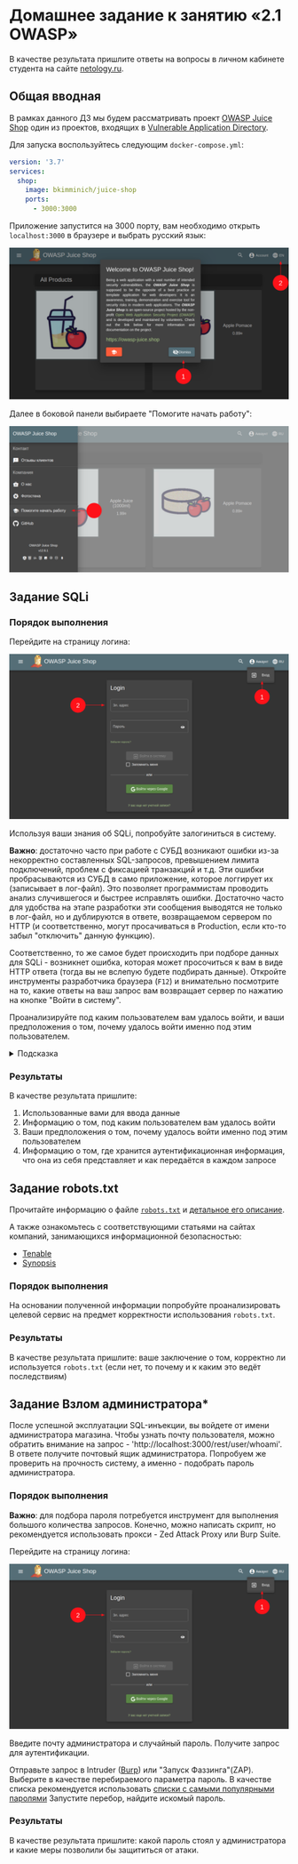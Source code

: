 # Домашнее задание к занятию «2.1 OWASP»

В качестве результата пришлите ответы на вопросы в личном кабинете студента на сайте [netology.ru](https://netology.ru).

## Общая вводная

В рамках данного ДЗ мы будем рассматривать проект [OWASP Juice Shop](https://owasp.org/www-project-juice-shop/) один из проектов, входящих в [Vulnerable Application Directory](https://owasp.org/www-project-vulnerable-web-applications-directory/).

Для запуска воспользуйтесь следующим `docker-compose.yml`:

```yaml
version: '3.7'
services:
  shop:
    image: bkimminich/juice-shop
    ports:
      - 3000:3000
```

Приложение запустится на 3000 порту, вам необходимо открыть `localhost:3000` в браузере и выбрать русский язык:

![](pic/startup.png)

Далее в боковой панели выбираете "Помогите начать работу":

![](pic/guide.png)

## Задание SQLi

### Порядок выполнения

Перейдите на страницу логина:

![](pic/login.png)

Используя ваши знания об SQLi, попробуйте залогиниться в систему.

**Важно**: достаточно часто при работе с СУБД возникают ошибки из-за некорректно составленных SQL-запросов, превышением лимита подключений, проблем с фиксацией транзакций и т.д. Эти ошибки пробрасываются из СУБД в само приложение, которое логгирует их (записывает в лог-файл). Это позволяет программистам проводить анализ случившегося и быстрее исправлять ошибки. Достаточно часто для удобства на этапе разработки эти сообщения выводятся не только в лог-файл, но и дублируются в ответе, возвращаемом сервером по HTTP (и соответственно, могут просачиваться в Production, если кто-то забыл "отключить" данную функцию).

Соответственно, то же самое будет происходить при подборе данных для SQLi - возникнет ошибка, которая может просочиться к вам в виде HTTP ответа (тогда вы не вслепую будете подбирать данные). Откройте инструменты разработчика браузера (`F12`) и внимательно посмотрите на то, какие ответы на ваш запрос вам возвращает сервер по нажатию на кнопке "Войти в систему".

Проанализируйте под каким пользователем вам удалось войти, и ваши предположения о том, почему удалось войти именно под этим пользователем.

<details>
<summary>Подсказка</summary>

Для этого достаточно:
1. Посмотреть на хранилища (Cookie, LocalStorage, SessionStorage) на предмет хранения аутентификационной информации
1. Посмотреть на данные передаваемые в запросах (Headers)
1. Посмотреть на данные, возвращаемые в ответах после аутентификации
</details>

### Результаты

В качестве результата пришлите:
1. Использованные вами для ввода данные
1. Информацию о том, под каким пользователем вам удалось войти
1. Ваши предположения о том, почему удалось войти именно под этим пользователем
1. Информацию о том, где хранится аутентификационная информация, что она из себя представляет и как передаётся в каждом запросе

## Задание robots.txt

Прочитайте информацию о файле [`robots.txt`](https://developers.google.com/search/docs/advanced/robots/intro?hl=ru) и [детальное его описание](https://developers.google.com/search/docs/advanced/robots/robots_txt?hl=ru).

А также ознакомьтесь с соответствующими статьями на сайтах компаний, занимающихся информационной безопасностью:
* [Tenable](https://www.tenable.com/plugins/nessus/10302)
* [Synopsis](https://www.synopsys.com/blogs/software-security/robots-txt/)

### Порядок выполнения

На основании полученной информации попробуйте проанализировать целевой сервис на предмет корректности использования `robots.txt`.

### Результаты

В качестве результата пришлите: ваше заключение о том, корректно ли используется `robots.txt` (если нет, то почему и к каким это ведёт последствиям)

## Задание Взлом администратора*

После успешной эксплуатации SQL-инъекции, вы войдете от имени администратора магазина. Чтобы узнать почту пользователя, можно обратить внимание на запрос - 'http://localhost:3000/rest/user/whoami'. В ответе получите почтовый ящик администратора. Попробуем же проверить на прочность систему, а именно - подобрать пароль администратора.

### Порядок выполнения

**Важно**: для подбора пароля потребуется инструмент для выполнения большого количества запросов. Конечно, можно написать скрипт, но рекомендуется использовать прокси - Zed Attack Proxy или Burp Suite. 

Перейдите на страницу логина:

![](pic/login.png)

Введите почту администратора и случайный пароль. Получите запрос для аутентификации.

Отправьте запрос в Intruder ([Burp](https://portswigger.net/burp/documentation/desktop/tools/intruder)) или "Запуск Фаззинга"(ZAP). Выберите в качестве перебираемого параметра пароль. В качестве списка рекомендуется использовать [списки с самыми популярными паролями](https://github.com/danielmiessler/SecLists/blob/master/Passwords/Common-Credentials/100k-most-used-passwords-NCSC.txt)
Запустите перебор, найдите искомый пароль.

### Результаты

В качестве результата пришлите: какой пароль стоял у администратора и какие меры позволили бы защититься от атаки.